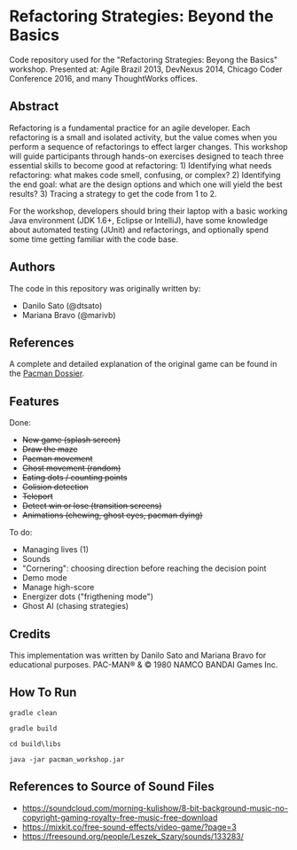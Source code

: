 # Refactoring Strategies: Beyond the Basics

Code repository used for the "Refactoring Strategies: Beyong the Basics" workshop.
Presented at: Agile Brazil 2013, DevNexus 2014, Chicago Coder Conference 2016, and many ThoughtWorks offices.

## Abstract

Refactoring is a fundamental practice for an agile developer. Each refactoring is a small and isolated activity, but the value comes when you perform a sequence of refactorings to effect larger changes. This workshop will guide participants through hands-on exercises designed to teach three essential skills to become good at refactoring: 1) Identifying what needs refactoring: what makes code smell, confusing, or complex? 2) Identifying the end goal: what are the design options and which one will yield the best results? 3) Tracing a strategy to get the code from 1 to 2.

For the workshop, developers should bring their laptop with a basic working Java environment (JDK 1.6+, Eclipse or IntelliJ), have some knowledge about automated testing (JUnit) and refactorings, and optionally spend some time getting familiar with the code base.

## Authors

The code in this repository was originally written by:

* Danilo Sato (@dtsato)
* Mariana Bravo (@marivb)

## References

A complete and detailed explanation of the original game can be found in the
[Pacman Dossier](https://www.gamasutra.com/view/feature/3938/the_pacman_dossier.php?print=1).

## Features

Done:
* ~~New game (splash screen)~~
* ~~Draw the maze~~
* ~~Pacman movement~~
* ~~Ghost movement (random)~~
* ~~Eating dots / counting points~~
* ~~Colision detection~~
* ~~Teleport~~
* ~~Detect win or lose (transition screens)~~
* ~~Animations (chewing, ghost eyes, pacman dying)~~

To do:
* Managing lives (1)
* Sounds
* "Cornering": choosing direction before reaching the decision point
* Demo mode
* Manage high-score
* Energizer dots ("frigthening mode")
* Ghost AI (chasing strategies)

## Credits

This implementation was written by Danilo Sato and Mariana Bravo for educational purposes. PAC-MAN® & © 1980 NAMCO BANDAI Games Inc.


## How To Run
```gradle clean```

```gradle build```

```cd build\libs```

```java -jar pacman_workshop.jar```

## References to Source of Sound Files
* https://soundcloud.com/morning-kulishow/8-bit-background-music-no-copyright-gaming-royalty-free-music-free-download
* https://mixkit.co/free-sound-effects/video-game/?page=3
* https://freesound.org/people/Leszek_Szary/sounds/133283/
